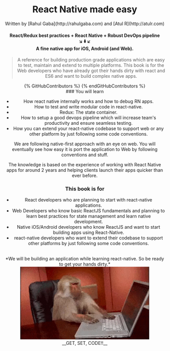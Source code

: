 # <center>React Native made easy<center/>
<center>Written by [Rahul Gaba](http://rahulgaba.com) and [Atul R](http://atulr.com)<center/>

#### <center>React/Redux best practices + React Native + Robust DevOps pipeline<br/>↘️ ⬇️ ↙️<br/>A fine native app for iOS, Android (and Web).<center>

>A reference for building production grade applications which are easy to test, maintain and extend to multiple platforms. This book is for the Web developers who have already got their hands dirty with react and ES6 and want to build complex native apps.

<center>
  {% GitHubContributors %}
  {% endGitHubContributors %}
</center>
### You will learn

* How react native internally works and how to debug RN apps.
* How to test and write modular code in react-native.
* Redux: The state container.
* How to setup a good devops pipeline which will increase team's productivity and ensure seamless testing.
* How you can extend your react-native codebase to support web or any other platform by just following some code conventions.

We are following native-first approach with an eye on web. You will eventually see how easy it is port the application to Web by following conventions and stuff.

The knowledge is based on the experience of working with React Native apps for around 2 years and helping clients launch their apps quicker than ever before.

### This book is for

- React developers who are planning to start with react-native applications.
- Web Developers who know basic ReactJS fundamentals and planning to learn best practices for state management and learn native development.
- Native iOS/Android developers who know ReactJS and want to start building apps using React-Native.
- react-native developers who want to extend their codebase to support other platforms by just following some code conventions.


<br/>
<center>*We will be building an application while learning react-native. So be ready to get your hands dirty.*<center/>

<div style="text-align:center">
<img src="/assets/images/0/getset.gif" style="width: 80%;display:inline-block;" hspace="20">
</div>

<center>__GET, SET, CODE!!__<center>
